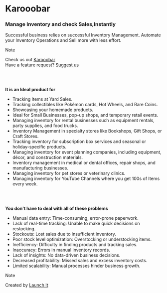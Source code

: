 # Karooobar

### Manage Inventory and check Sales,Instantly

 Successful business relies on successful Inventory Management. Automate your Inventory Operations and Sell more with less effort.

> [!Note]
> Check us out [Karooobar](https://app.karooobar.com/)<br>
> Have a feature request? [Suggest us](https://karooobar.features.vote/board)

<br>
<br>

**It is an Ideal product for**
- Tracking Items at Yard Sales.
- Tracking collectibles like Pokémon cards, Hot Wheels, and Rare Coins.
- Showcasing your homemade products.
- Ideal for Small Businesses, pop-up shops, and temporary retail events.
- Managing inventory for rental businesses such as equipment rentals, party supplies, and food trucks.
- Inventory Management in specialty stores like Bookshops, Gift Shops, or Craft Stores.
- Tracking inventory for subscription box services and seasonal or holiday-specific products.
- Managing inventory for event planning companies, including equipment, décor, and construction materials.
- Inventory management in medical or dental offices, repair shops, and manufacturing businesses.
- Managing inventory for pet stores or veterinary clinics.
- Managing inventory for YouTube Channels where you get 100s of Items every week.

<br>
<br>

**You don't have to deal with all of these problems**
- Manual data entry: Time-consuming, error-prone paperwork.
- Lack of real-time tracking: Unable to make quick decisions on restocking.
- Stockouts: Lost sales due to insufficient inventory.
- Poor stock level optimization: Overstocking or understocking items.
- Inefficiency: Difficulty in finding products and tracking sales.
- Inaccuracy: Errors in manual inventory records.
- Lack of insights:  No data-driven business decisions.
- Decreased profitability: Missed sales and excess inventory costs.
- Limited scalability: Manual processes hinder business growth.



> [!Note]
> Created by [Launch It](https://zaap.bio/launch_it)
